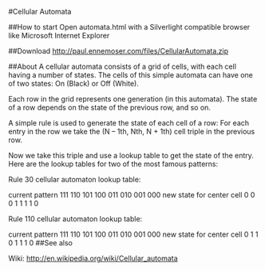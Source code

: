 #Cellular Automata

##How to start
Open automata.html with a Silverlight compatible browser like Microsoft Internet Explorer

##Download
http://paul.ennemoser.com/files/CellularAutomata.zip

##About
A cellular automata consists of a grid of cells, with each cell having a number of states.
The cells of this simple automata can have one of two states: On (Black) or Off (White).

Each row in the grid represents one generation (in this automata).
The state of a row depends on the state of the previous row, and so on.

A simple rule is used to generate the state of each cell of a row:
For each entry in the row we take the (N – 1th, Nth, N + 1th) cell triple
in the previous row.

Now we take this triple and use a lookup table to get the state of the entry.
Here are the lookup tables for two of the most famous patterns:

Rule 30 cellular automaton lookup table:

current pattern	111	110	101	100	011	010	001	000
new state for center cell	0	0	0	1	1	1	1	0

Rule 110 cellular automaton lookup table:

current pattern	111	110	101	100	011	010	001	000
new state for center cell	0	1	1	0	1	1	1	0
##See also

Wiki: http://en.wikipedia.org/wiki/Cellular_automata
